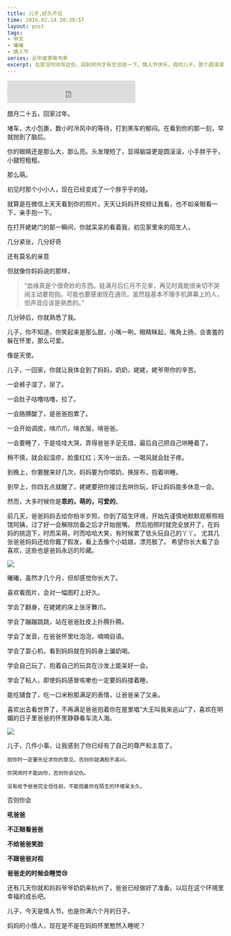```yaml
---
title: 儿子,好久不见
time: 2016.02.14 20:39:57
layout: post
tags:
- 中文
- 曦曦
- 情人节
series: 云中谁寄锦书来
excerpt: 在家没时间写这些，回到杭州才有空总结一下。情人节快乐，我的儿子。那个圆滚滚，肉乎乎，萌哒哒的小娃娃，现在已经满半岁了。
---
```


<iframe frameborder="no" border="0" marginwidth="0" marginheight="0" width=298 height=52 src="http://music.163.com/outchain/player?type=2&id=1374348&auto=1&height=32"></iframe>

腊月二十五，回家过年。

堵车，大小包裹，数小时冷风中的等待，打到黑车的郁闷。在看到你的那一刻，早就抛到了脑后。

你的眼睛还是那么大，那么亮。头发理短了，显得脑袋更是圆滚滚，小手胖乎乎，小腿短粗粗。

那么萌。

初见时那个小小人，现在已经变成了一个胖乎乎的娃。

就算是在微信上天天看到你的照片，天天让妈妈开视频让我看，也不如亲眼看一下，亲手抱一下。

在打开姥姥门的那一瞬间，你就呆呆的看着我，初见家里来的陌生人，

几分紧张，几分好奇

还有莫名的亲意

但就像你妈妈说的那样，
> “血缘真是个很奇妙的东西。娃满月后仨月不见爹，再见时竟能很亲切不哭闹主动要抱抱。可能也要感谢现在通讯，虽然娃基本不理手机屏幕上的人，但声音应该是熟悉的。”

几分钟后，你就熟悉了我。

儿子，你不知道，你笑起来是那么甜，小嘴一咧，眼睛眯起，嘴角上扬，会害羞的躲在怀里，那么可爱。

像是天使。

儿子，一回家，你就让我体会到了妈妈，奶奶，姥姥，姥爷带你的辛苦。

一会裤子湿了，尿了。

一会肚子咕噜咕噜，拉了。

一会胳膊酸了，是爸爸抱累了。

一会开始调皮，啃爪爪，啃衣服，啃爸爸。

一会要睡了，于是哇哇大哭，弄得爸爸手足无措，最后自己把自己哄睡着了。

稍不慎，就会起湿疹，脸蛋红红；天冷一出去，一喝风就会肚子疼。

到晚上，你要醒来好几次，妈妈要为你喂奶，换尿布，抱着哄睡。

到早上，你四五点就醒了，姥姥要把你接过去哄你玩，好让妈妈能多休息一会。

然而，大多时候你是**乖的，萌的，可爱的**。

前几天，爸爸妈妈去给你拍半岁照，你到了陌生环境，开始先谨慎地默默观察照相馆阿姨，过了好一会解除防备之后才开始抿嘴。
然后拍照时就完全放开了，在妈妈的挑逗下，时而呆萌，时而哈哈大笑，有时候累了低头玩自己的丫丫。
尤其几张爸爸妈妈还给你戴了假发，看上去像个小姑娘，漂亮极了。
希望你长大看了会喜欢，这些也是爸妈永远的珍藏。

<img class="book-img" src="{{ site.loadingImg }}" data-src="http://blog.zhangweixiang.com/img/xixi/mengwa.jpg" />

曦曦，虽然才几个月，但却感觉你长大了。

喜欢看图片，会对一幅图盯上好久。

学会了翻身，在姥姥的床上张牙舞爪。

学会了蹦蹦跳跳，站在爸爸肚皮上扑腾扑腾。

学会了发音，在爸爸怀里吐泡泡，喃喃自语。

学会了耍心机，看到妈妈就在妈妈身上骗奶喝。

学会自己玩了，抱着自己的玩具在沙发上能呆好一会。

学会了粘人，即使妈妈感冒咳嗽也一定要妈妈搂着睡。

能吃辅食了，吃一口米粉那满足的表情，让爸爸亲了又亲。

喜欢出去看世界了，不再满足爸爸抱着你在屋里唱”大王叫我来巡山”了，喜欢在明媚的日子里爸爸的怀里静静看车流人海。

<img class="book-img" src="{{ site.loadingImg }}" data-src="http://blog.zhangweixiang.com/img/xixi/mmexport1455446011448.jpg" />

儿子，几件小事，让我感到了你已经有了自己的尊严和主意了。

`抱你时一定要先征求你的意见，否则你就满脸不高兴。`

`你哭闹时不能凶你，否则你会记仇。`

`没有给予爸爸完全信任前，不能抱着你在陌生的环境呆太久。`

否则你会

**吼爸爸**

**不正眼看爸爸**

**不给爸爸笑脸**

**不跟爸爸对视**

**爸爸走的时候会睡觉:cry:**
 
还有几天你就和妈妈爷爷奶奶来杭州了，爸爸已经做好了准备。以后在这个环境里幸福的成长吧。

儿子，今天是情人节。也是你满六个月的日子。

妈妈的小情人，现在是不是在妈妈怀里憨然入睡呢？


